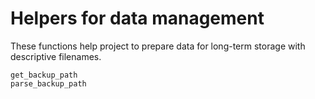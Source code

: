 # Helpers for data management

These functions help project to prepare data for long-term storage with descriptive filenames.

```@docs
get_backup_path
parse_backup_path
```